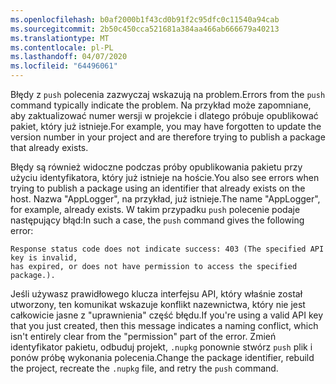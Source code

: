 ```yaml
---
ms.openlocfilehash: b0af2000b1f43cd0b91f2c95dfc0c11540a94cab
ms.sourcegitcommit: 2b50c450cca521681a384aa466ab666679a40213
ms.translationtype: MT
ms.contentlocale: pl-PL
ms.lasthandoff: 04/07/2020
ms.locfileid: "64496061"
---
```

<span data-ttu-id="ef131-101">Błędy z `push` polecenia zazwyczaj wskazują na problem.</span><span class="sxs-lookup"><span data-stu-id="ef131-101">Errors from the `push` command typically indicate the problem.</span></span> <span data-ttu-id="ef131-102">Na przykład może zapomniane, aby zaktualizować numer wersji w projekcie i dlatego próbuje opublikować pakiet, który już istnieje.</span><span class="sxs-lookup"><span data-stu-id="ef131-102">For example, you may have forgotten to update the version number in your project and are therefore trying to publish a package that already exists.</span></span>

<span data-ttu-id="ef131-103">Błędy są również widoczne podczas próby opublikowania pakietu przy użyciu identyfikatora, który już istnieje na hoście.</span><span class="sxs-lookup"><span data-stu-id="ef131-103">You also see errors when trying to publish a package using an identifier that already exists on the host.</span></span> <span data-ttu-id="ef131-104">Nazwa "AppLogger", na przykład, już istnieje.</span><span class="sxs-lookup"><span data-stu-id="ef131-104">The name "AppLogger", for example, already exists.</span></span> <span data-ttu-id="ef131-105">W takim przypadku `push` polecenie podaje następujący błąd:</span><span class="sxs-lookup"><span data-stu-id="ef131-105">In such a case, the `push` command gives the following error:</span></span>

```output
Response status code does not indicate success: 403 (The specified API key is invalid,
has expired, or does not have permission to access the specified package.).
```

<span data-ttu-id="ef131-106">Jeśli używasz prawidłowego klucza interfejsu API, który właśnie został utworzony, ten komunikat wskazuje konflikt nazewnictwa, który nie jest całkowicie jasne z "uprawnienia" część błędu.</span><span class="sxs-lookup"><span data-stu-id="ef131-106">If you're using a valid API key that you just created, then this message indicates a naming conflict, which isn't entirely clear from the "permission" part of the error.</span></span> <span data-ttu-id="ef131-107">Zmień identyfikator pakietu, odbuduj projekt, `.nupkg` ponownie stwórz `push` plik i ponów próbę wykonania polecenia.</span><span class="sxs-lookup"><span data-stu-id="ef131-107">Change the package identifier, rebuild the project, recreate the `.nupkg` file, and retry the `push` command.</span></span>